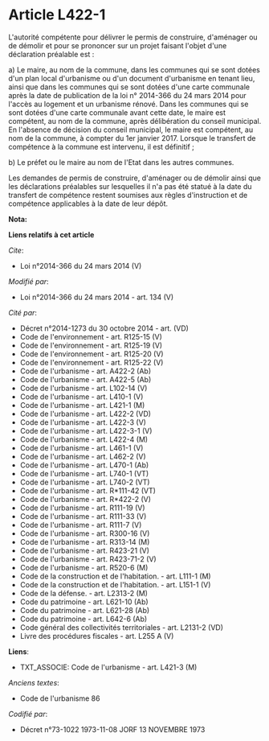 # Article L422-1

L'autorité compétente pour délivrer le permis de construire, d'aménager ou de démolir et pour se prononcer sur un projet
faisant l'objet d'une déclaration préalable est : 

a) Le maire, au nom de la commune, dans les communes qui se sont dotées d'un plan local d'urbanisme ou d'un document
d'urbanisme en tenant lieu, ainsi que dans les communes qui se sont dotées d'une carte communale après la date de publication
de la loi n° 2014-366 du 24 mars 2014 pour l'accès au logement et un urbanisme rénové. Dans les communes qui se sont dotées
d'une carte communale avant cette date, le maire est compétent, au nom de la commune, après délibération du conseil
municipal. En l'absence de décision du conseil municipal, le maire est compétent, au nom de la commune, à compter du 1er
janvier 2017. Lorsque le transfert de compétence à la commune est intervenu, il est définitif ; 

b) Le préfet ou le maire au nom de l'Etat dans les autres communes. 

Les demandes de permis de construire, d'aménager ou de démolir ainsi que les déclarations préalables sur lesquelles il n'a
pas été statué à la date du transfert de compétence restent soumises aux règles d'instruction et de compétence applicables à
la date de leur dépôt.

**Nota:**



**Liens relatifs à cet article**

_Cite_:

  - Loi n°2014-366 du 24 mars 2014 (V)

_Modifié par_:

  - Loi n°2014-366 du 24 mars 2014 - art. 134 (V)

_Cité par_:

  - Décret n°2014-1273 du 30 octobre 2014 - art. (VD)
  - Code de l'environnement - art. R125-15 (V)
  - Code de l'environnement - art. R125-19 (V)
  - Code de l'environnement - art. R125-20 (V)
  - Code de l'environnement - art. R125-22 (V)
  - Code de l'urbanisme - art. A422-2 (Ab)
  - Code de l'urbanisme - art. A422-5 (Ab)
  - Code de l'urbanisme - art. L102-14 (V)
  - Code de l'urbanisme - art. L410-1 (V)
  - Code de l'urbanisme - art. L421-1 (M)
  - Code de l'urbanisme - art. L422-2 (VD)
  - Code de l'urbanisme - art. L422-3 (V)
  - Code de l'urbanisme - art. L422-3-1 (V)
  - Code de l'urbanisme - art. L422-4 (M)
  - Code de l'urbanisme - art. L461-1 (V)
  - Code de l'urbanisme - art. L462-2 (V)
  - Code de l'urbanisme - art. L470-1 (Ab)
  - Code de l'urbanisme - art. L740-1 (VT)
  - Code de l'urbanisme - art. L740-2 (VT)
  - Code de l'urbanisme - art. R*111-42 (VT)
  - Code de l'urbanisme - art. R*422-2 (V)
  - Code de l'urbanisme - art. R111-19 (V)
  - Code de l'urbanisme - art. R111-33 (V)
  - Code de l'urbanisme - art. R111-7 (V)
  - Code de l'urbanisme - art. R300-16 (V)
  - Code de l'urbanisme - art. R313-14 (M)
  - Code de l'urbanisme - art. R423-21 (V)
  - Code de l'urbanisme - art. R423-71-2 (V)
  - Code de l'urbanisme - art. R520-6 (M)
  - Code de la construction et de l'habitation. - art. L111-1 (M)
  - Code de la construction et de l'habitation. - art. L151-1 (V)
  - Code de la défense. - art. L2313-2 (M)
  - Code du patrimoine - art. L621-10 (Ab)
  - Code du patrimoine - art. L621-28 (Ab)
  - Code du patrimoine - art. L642-6 (Ab)
  - Code général des collectivités territoriales - art. L2131-2 (VD)
  - Livre des procédures fiscales - art. L255 A (V)

**Liens**:

  - TXT_ASSOCIE: Code de l'urbanisme - art. L421-3 (M)

_Anciens textes_:

  - Code de l'urbanisme 86

_Codifié par_:

  - Décret n°73-1022 1973-11-08 JORF 13 NOVEMBRE 1973
